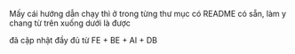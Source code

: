 Mấy cái hướng dẫn chạy thì ở trong từng thư mục có README có sẵn, làm y chang từ trên xuống dưới là được

đã cập nhật đầy đủ từ FE + BE + AI + DB
